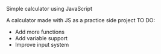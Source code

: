 Simple calculator using JavaScript

A calculator made with JS as a practice side project
TO DO:
 - Add more functions
 - Add variable support
 - Improve input system

